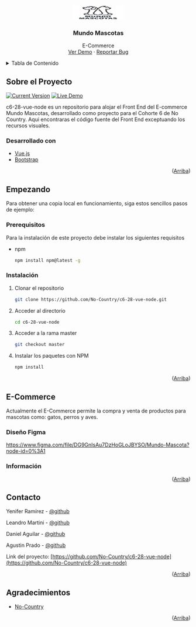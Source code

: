 <div id="top"></div>

<!-- PROJECT LOGO -->
<br />
<div align="center">
  <a href="https://github.com/github_username/repo_name">
    <img src="images/logo.png" alt="Logo" width="140" height="40">
  </a>

<h3 align="center">Mundo Mascotas</h3>

  <p align="center">
    E-Commerce
    <br />
    <a href="https://radiant-brushlands-22902.herokuapp.com/">Ver Demo</a>
    ·
    <a href="https://github.com/No-Country/c6-28-vue-node/issues">Reportar Bug</a>
  </p>
</div>



<!-- TABLE OF CONTENTS -->
<details>
  <summary>Tabla de Contenido</summary>
  <ol>
    <li>
      <a href="#sobre-el-proyecto">Sobre el Proyecto</a>
      <ul>
        <li><a href="#desarrollado-con">Desarrollado con</a></li>
      </ul>
    </li>
    <li>
      <a href="#empezando">Empezando</a>
      <ul>
        <li><a href="#prerequisitos">Prerequisitos</a></li>
        <li><a href="#instalación">Instalación</a></li>
      </ul>
    </li>
    <li>
      <a href="#sitio">Sitio</a>
      <ul>
        <li><a href="#información">Información</a></li>
      </ul>
    </li>
    <li><a href="#contacto">Contacto</a></li>
    <li><a href="#agradecimientos">Agradecimientos</a></li>
  </ol>
</details>



<!-- ABOUT THE PROJECT -->
## Sobre el Proyecto

[![Current Version](https://img.shields.io/badge/version-1.0-green.svg)](https://github.com/No-Country/c6-28-vue-node) 
[![Live Demo](https://img.shields.io/badge/demo-online-green.svg)]()

c6-28-vue-node es un repositorio para alojar el Front End del E-commerce Mundo Mascotas, desarrollado como proyecto para el Cohorte 6 de No Country. Aqui encontraras el código fuente del Front End exceptuando los recursos visuales.


### Desarrollado con


* [Vue.js](https://vuejs.org/)
* [Bootstrap](https://getbootstrap.com/)

<p align="right">(<a href="#top">Arriba</a>)</p>



<!-- GETTING STARTED -->
## Empezando

Para obtener una copia local en funcionamiento, siga estos sencillos pasos de ejemplo:

### Prerequisitos

Para la instalación de este proyecto debe instalar los siguientes requisitos
* npm
  ```sh
  npm install npm@latest -g
  ```

### Instalación

1. Clonar el repositorio
   ```sh
   git clone https://github.com/No-Country/c6-28-vue-node.git
   ```
2. Acceder al directorio
   ```sh
   cd c6-28-vue-node
   
3. Acceder a la rama master
   ```sh
   git checkout master
   
4. Instalar los paquetes con NPM
   ```sh
   npm install
   ```

<p align="right">(<a href="#top">Arriba</a>)</p>



<!-- USAGE EXAMPLES -->
## E-Commerce

Actualmente el E-Commerce permite la compra y venta de productos para mascotas como: gatos, perros y aves.

### Diseño Figma
https://www.figma.com/file/DG9GnIsAu7DzHoGLoJBYSO/Mundo-Mascota?node-id=0%3A1

### Información


<p align="right">(<a href="#top">Arriba</a>)</p>

<!-- CONTACT -->
## Contacto

Yenifer Ramírez - [@github](https://github.com/yeniferrosana)

Leandro Martini - [@github](https://github.com/manrique1986)

Daniel Aguilar - [@github](https://github.com/Onnichan)

Agustin Prado - [@github](https://github.com/subjekt-iv)

Link del proyecto: [https://github.com/No-Country/c6-28-vue-node](https://github.com/No-Country/c6-28-vue-node)

<p align="right">(<a href="#top">Arriba</a>)</p>



<!-- ACKNOWLEDGMENTS -->
## Agradecimientos

* [No-Country](https://github.com/No-Country/)

<p align="right">(<a href="#top">Arriba</a>)</p>



<!-- MARKDOWN LINKS & IMAGES -->
<!-- https://www.markdownguide.org/basic-syntax/#reference-style-links -->
[contributors-shield]: https://img.shields.io/github/contributors/github_username/repo_name.svg?style=for-the-badge
[contributors-url]: https://github.com/github_username/repo_name/graphs/contributors
[forks-shield]: https://img.shields.io/github/forks/github_username/repo_name.svg?style=for-the-badge
[forks-url]: https://github.com/github_username/repo_name/network/members
[stars-shield]: https://img.shields.io/github/stars/github_username/repo_name.svg?style=for-the-badge
[stars-url]: https://github.com/github_username/repo_name/stargazers
[issues-shield]: https://img.shields.io/github/issues/github_username/repo_name.svg?style=for-the-badge
[issues-url]: https://github.com/github_username/repo_name/issues
[license-shield]: https://img.shields.io/github/license/github_username/repo_name.svg?style=for-the-badge
[license-url]: https://github.com/github_username/repo_name/blob/master/LICENSE.txt
[linkedin-shield]: https://img.shields.io/badge/-LinkedIn-black.svg?style=for-the-badge&logo=linkedin&colorB=555
[linkedin-url]: https://linkedin.com/in/linkedin_username
[product-screenshot]: images/screenshot.png
